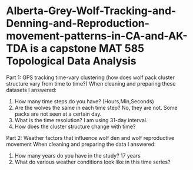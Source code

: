 # Alberta-Grey-Wolf-Tracking-and-Denning-and-Reproduction-movement-patterns-in-CA-and-AK-TDA is a capstone MAT 585 Topological Data Analysis 

Part 1: GPS tracking time-vary clustering (how does wolf pack cluster structure vary from time to time?)
When cleaning and preparing these datasets I answered:
1. How many time steps do you have? (Hours,Min,Seconds)
2. Are the wolves the same in each time step? No, they are not. Some packs are not seen at a certain day.
3.  What is the time resolution? I am using 31-day interval.
4.  How does the cluster structure change with time? 

Part 2: Weather factors that influence wolf den and wolf reproductive movement
When cleaning and preparing the data I answered:
1. How many years do you have in the study? 17 years
2. What do various weather conditions look like in this time series?
